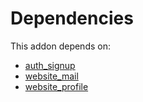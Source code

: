 # Dependencies

This addon depends on:

- [auth_signup](https://github.com/bringout/oca-ocb-security/tree/08f9b5b238a9cd5ff1108725b905ed0947c09cfa/odoo-bringout-oca-ocb-auth_signup)
- [website_mail](https://github.com/bringout/oca-ocb-website/tree/845ce4dffb06d0fbfdf889fb094aa8d2908a2160/odoo-bringout-oca-ocb-website_mail)
- [website_profile](https://github.com/bringout/oca-ocb-website/tree/845ce4dffb06d0fbfdf889fb094aa8d2908a2160/odoo-bringout-oca-ocb-website_profile)
